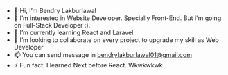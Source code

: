 - 👋 Hi, I’m Bendry Lakburlawal
- 👀 I’m interested in Website Developer. Specially Front-End. But i'm going on Full-Stack Developer :).
- 🌱 I’m currently learning React and Laravel
- 💞️ I’m looking to collaborate on every project to upgrade my skill as Web Developer
- 📫 You can send message in bendrylakburlawal01@gmail.com
- ⚡ Fun fact: I learned Next before React. Wkwkwkwk

<!---
Kaben011201/Kaben011201 is a ✨ special ✨ repository because its `README.md` (this file) appears on your GitHub profile.
You can click the Preview link to take a look at your changes.
--->
